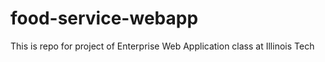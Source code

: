 # food-service-webapp
This is repo for project of Enterprise Web Application class at Illinois Tech
